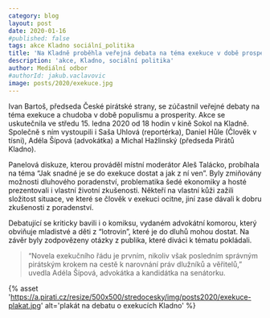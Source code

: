 ```yaml
---
category: blog
layout: post
date: 2020-01-16
#published: false
tags: akce Kladno sociální_politika
title: 'Na Kladně proběhla veřejná debata na téma exekuce v době prosperity'
description: 'akce, Kladno, sociální politika'
author: Mediální odbor
#authorId: jakub.vaclavovic
image: posts/2020/exekuce.jpg
---
```


Ivan Bartoš, předseda České pirátské strany, se zúčastnil veřejné debaty na téma exekuce a chudoba v době populismu a prosperity. Akce se uskutečnila ve středu 15. ledna 2020 od 18 hodin v kině Sokol na Kladně. Společně s ním vystoupili i Saša Uhlová (reportérka), Daniel Hůle (Člověk v tísni), Adéla Šípová (advokátka) a Michal Hažlinský (předseda Pirátů Kladno).

Panelová diskuze, kterou prováděl místní moderátor Aleš Talácko, probíhala na téma “Jak snadné je se do exekuce dostat a jak z ní ven”. Byly zmiňovány možnosti dluhového poradenství, problematika šedé ekonomiky a hosté prezentovali i vlastní životní zkušenosti. Někteří na vlastní kůži zažili složitost situace, ve které se člověk v exekuci ocitne, jiní zase dávali k dobru zkušenosti z poradenství.

Debatující se kriticky bavili i o komiksu, vydaném advokátní komorou, který obviňuje mladistvé a děti z “lotrovin”, které je do dluhů mohou dostat. Na závěr byly zodpovězeny otázky z publika, které diváci k tématu pokládali.

> “Novela exekučního řádu je prvním, nikoliv však posledním správným pirátským krokem na cestě k narovnání práv dlužníků a věřitelů,” uvedla Adéla Šípová, advokátka a kandidátka na senátorku.

{% asset 'https://a.pirati.cz/resize/500x500/stredocesky/img/posts2020/exekuce-plakat.jpg' alt='plakát na debatu o exekucích Kladno' %}
